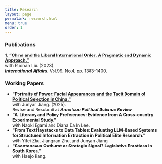 ```yaml
---
title: Research
layout: page
permalink: research.html
menu: true
order: 1
---
```

<h3>Publications</h3>
<p>
    <a href="https://academic.oup.com/ia/article-abstract/99/4/1383/7216720?redirectedFrom=fulltext" target="_blank">
        <strong>1. “China and the Liberal International Order: A Pragmatic and Dynamic Approach.”</strong>
    </a><br>
    with Ruonan Liu. (2023).<br>
    <em><strong>International Affairs</strong></em>, Vol.99, No.4, pp. 1383-1400.
</p>

<h3>Working Papers</h3>
<ul>
    <li>
        <a href="https://osf.io/preprints/socarxiv/c2nd5_v1" target="_blank">
            <strong>"Portraits of Power: Facial Appearances and the Tacit Domain of Political Selection in China."</strong>
        </a><br>
        with Junyan Jiang. (2025).<br>
        Revise and Resubmit at <strong><em>American Political Science Review</em></strong>
    </li>
    <li><strong>"AI Literacy and Policy Preferences: Evidence from A Cross-country Experimental Study."</strong><br>
    with Naoki Egami and Diana Da In Lee.</li>
    <li><strong>"From Text Haystacks to Data Tables: Evaluating LLM-Based Systems for Structured Information Extraction in Political Elite Research."</strong><br>
    with Yifei Zhu, Jiangnan Zhu, and Junyan Jiang.</li>
    <li><strong>"Spontaneous Outburst or Strategic Signal? Legislative Emotions in South Korea."</strong><br>
    with Haejo Kang.</li>
</ul>